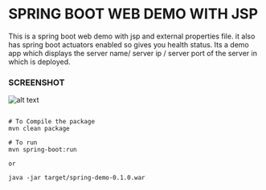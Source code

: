 # SPRING BOOT WEB DEMO WITH JSP

This is a spring boot web demo with jsp and external properties file.
it also has spring boot actuators enabled so gives you health status.
Its a demo app which displays the server name/ server ip / server port
of the server in which is deployed.

### SCREENSHOT
![alt text][screenshot]

[screenshot]:
https://github.com/tuxfight3r/spring-demo/raw/master/app.jpg
"App Screenshot"

```shell

# To Compile the package
mvn clean package

# To run 
mvn spring-boot:run

or 

java -jar target/spring-demo-0.1.0.war

```

